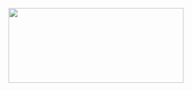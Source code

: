 <p align="center">
  <a href="http://www.sebaj.eu/">
    <img src="http://www.sebaj.eu/logo_new.svg" alt="" width=350 height=150>
  </a>

</p>

